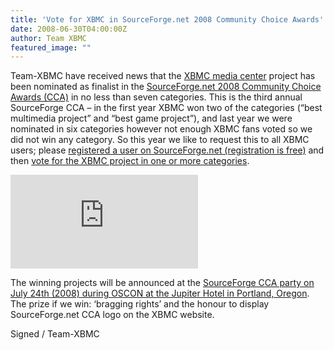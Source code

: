 ```yaml
---
title: 'Vote for XBMC in SourceForge.net 2008 Community Choice Awards'
date: 2008-06-30T04:00:00Z
author: Team XBMC
featured_image: ""
---
```

Team-XBMC have received news that the [XBMC media center](https://sourceforge.net/projects/xbmc/) project has been nominated as finalist in the [SourceForge.net 2008 Community Choice Awards (CCA)](https://sourceforge.net/community/cca08/) in no less than seven categories. This is the third annual SourceForge CCA – in the first year XBMC won two of the categories (“best multimedia project” and “best game project”), and last year we were nominated in six categories however not enough XBMC fans voted so we did not win any category. So this year we like to request this to all XBMC users; please [registered a user on SourceForge.net (registration is free)](https://sourceforge.net/user/registration) and then [vote for the XBMC project in one or more categories](https://sourceforge.net/awards/cca/?group_id=87054).

  [![](https://sourceforge.net/awards/cca/badge_img.php?group_id=87054&style=5)](https://sourceforge.net/community/cca08-vote?group_id=87054)

 The winning projects will be announced at the [SourceForge CCA party on July 24th (2008) during OSCON at the Jupiter Hotel in Portland, Oregon](https://www.oreilly.com/conferences/). The prize if we win: ‘bragging rights’ and the honour to display SourceForge.net CCA logo on the XBMC website.

 Signed / Team-XBMC

 
